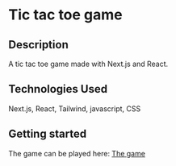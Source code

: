 # Tic tac toe game
## Description
A tic tac toe game made with Next.js and React. 

## Technologies Used
Next.js, React, Tailwind, javascript, CSS

## Getting started
The game can be played here: [The game](https://react-tic-tac-toe-l192.vercel.app/)

